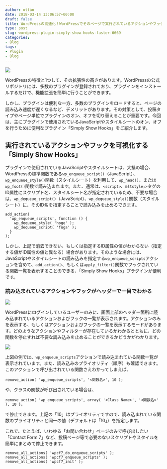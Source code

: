 ```yaml
---
author: ottan
date: 2018-03-14 13:06:57+00:00
draft: false
title: WordPressの高速化！WordPressでそのページで実行されているアクションやフックの一覧を表示するプラグイン「Simply Show Hooks」
type: post
slug: wordpress-plugin-simply-show-hooks-faster-6669
categories:
- Blog
tags:
- Plugin
- Blog
---
```


![](/uploads/2018/03/180314-5aa8ea3d6c266.jpg)

WordPressの特徴と1つして、その拡張性の高さがあります。WordPressの公式リポジトリには、多数のプラグインが登録されており、プラグインをインストールするだけで、機能拡張を簡単に行うことができます。

しかし、プラグインは便利な一方、多数のプラグインをロードすると、ページの読み込み速度が遅くなるなど、デメリットがあります。その対策として、投稿タイプやページ単位でプラグインのオン、オフを切り替えることが重要です。今回は、主にプラグインで使用されているJavaScriptやスタイルシートのオン、オフを行うために便利なプラグイン「Simply Show Hooks」をご紹介します。

## 実行されているアクションやフックを可視化する「Simply Show Hooks」

プラグインで使用されているJavaScriptやスタイルシートは、大抵の場合、WordPressの標準関数である`wp_enqueue_script()`（JavaScript）、`wp_enqueue_style()`関数（スタイルシート）を利用して、`wp_head()`、または`wp_foot()`関数で読み込まれます。また、通常は、`<script>`、`&ltstyle;>`タグのID属性にスクリプト名、スタイルシート名が指定されているため、不要な場合は、`wp_dequeue_script()`（JavaScript）、`wp_dequeue_style()`関数（スタイルシート）に、そのID名を指定することで読み込みを止めるできます。

    add_action(
      'wp_enqueue_scripts', function () {
        wp_dequeue_style( 'hoge' );
        wp_dequeue_script( 'fuga' );
      }
    );

しかし、上記で消去できない、もしくは指定するID属性の値がわからない（指定する値がID属性の値と異なる）場合があります。そのような場合には、JavaScriptやスタイルシートの読み込みを指定する`wp_enqueue_scripts`アクションを含めて、`add_action()`、もしくは`apply_filter()`関数でフックされている関数一覧を表示することのできる、「Simply Show Hooks」プラグインが便利です。

### 読み込まれているアクションやフックがヘッダーで一目でわかる

![](/uploads/2018/03/180314-5aa8ea4748c74.png)

WordPressにログインしているユーザーのみに、画面上部のヘッダー箇所に読み込まれているアクションおよびフックの一覧が表示されます。アクションのみを表示する、もしくはアクションおよびフックの一覧を表示するモードがあります。どのようなアクションやフィルターが存在しているかわかるとともに、どの関数を停止すれば不要な読み込みを止めることができるかどうかがわかります。

![](/uploads/2018/03/180314-5aa8ea73cef32.png)

上図の例では、`wp_enqueue_scripts`アクションで読み込まれている関数一覧が表示されています。また、読み込みのプライオリティ（順序）も確認できます。このアクションで呼び出されている関数さえわかってしまえば、

    remove_action( 'wp_enqueue_scripts', '<関数名>', 10 );

や、クラスの関数が呼び出されている場合は、

    remove_action( 'wp_enqueue_scripts', array( '<Class Name>', '<関数名>' ), 10 );

で停止できます。上記の「10」はプライオリティですので、読み込まれている関数のプライオリティと同一の値（デフォルトは「10」）を指定します。

これで、たとえば、いわゆる「お問い合わせ」ページのみで呼び出したい「Contact Form 7」など、投稿ページ等で必要のないスクリプトやスタイルを簡単にまとめて停止できます。

    remove_all_actions( 'wpcf7_do_enqueue_scripts' );
    remove_all_actions( 'wpcf7_enqueue_scripts' );
    remove_all_actions( 'wpcf7_init' );
